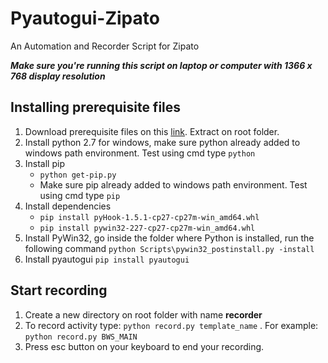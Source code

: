 # Pyautogui-Zipato
An Automation and Recorder Script for Zipato

**_Make sure you're running this script on laptop or computer with 1366 x 768 display resolution_**

## Installing prerequisite files
1. Download prerequisite files on this [link](https://bit.ly/pyautodep). Extract on root folder.
2. Install python 2.7 for windows, make sure python already added to windows path environment. Test using cmd type `python`
3. Install pip
   - `python get-pip.py`
   - Make  sure pip already added to windows path environment. Test using cmd type `pip`
4. Install dependencies
   - `pip install pyHook-1.5.1-cp27-cp27m-win_amd64.whl`
   - `pip install pywin32-227-cp27-cp27m-win_amd64.whl`
5. Install PyWin32, go inside the folder where Python is installed, run the following command `python Scripts\pywin32_postinstall.py -install`
6. Install pyautogui
   `pip install pyautogui`
   
## Start recording
1. Create a new directory on root folder with name **recorder**
1. To record activity type: `python record.py template_name` . For example: `python record.py BWS_MAIN`
2. Press esc button on your keyboard to end your recording.
